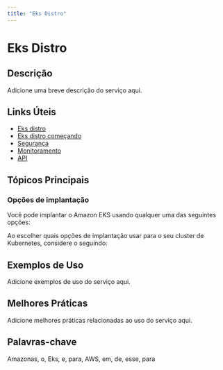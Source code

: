 ```yaml
---
title: "Eks Distro"
---
```


# Eks Distro

## Descrição

Adicione uma breve descrição do serviço aqui.

## Links Úteis

- [Eks distro](https://docs.aws.amazon.com/eks/latest/userguide/eks-distro.html)
- [Eks distro começando](https://docs.aws.amazon.com/eks/latest/userguide/eks-distro-getting-started.html)
- [Segurança](https://docs.aws.amazon.com/eks/latest/userguide/security.html)
- [Monitoramento](https://docs.aws.amazon.com/eks/latest/userguide/monitoring.html)
- [API](https://docs.aws.amazon.com/eks/latest/userguide/api.html)

## Tópicos Principais

### Opções de implantação

Você pode implantar o Amazon EKS usando qualquer uma das seguintes opções:

Ao escolher quais opções de implantação usar para o seu cluster de Kubernetes, considere o
seguindo:

## Exemplos de Uso

Adicione exemplos de uso do serviço aqui.

## Melhores Práticas

Adicione melhores práticas relacionadas ao uso do serviço aqui.

## Palavras-chave

Amazonas, o, Eks, e, para, AWS, em, de, esse, para
